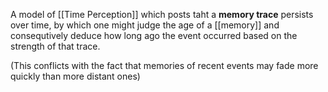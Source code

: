 A model of [[Time Perception]] which posts taht a **memory trace** persists over time, by which one might judge the age of a [[memory]] and consequtively deduce how long ago the event occurred based on the strength of that trace.

(This conflicts with the fact that memories of recent events may fade more quickly than more distant ones)
